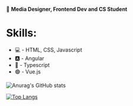 👋 **Media Designer, Frontend Dev and CS Student**

# Skills:
- 💻 - HTML, CSS, Javascript
- 🅰 - Angular
- 🔵 - Typescript
- 🟢 - Vue.js

<!-- [![Anurag's GitHub stats](https://github-readme-stats.vercel.app/api?username=Semias)](https://github.com/anuraghazra/github-readme-stats) -->

![Anurag's GitHub stats](https://github-readme-stats.vercel.app/api?username=Semias&show_icons=true&theme=dracula)

[![Top Langs](https://github-readme-stats.vercel.app/api/top-langs/?username=Semias&layout=compact&theme=vision-friendly-dark)](https://github.com/anuraghazra/github-readme-stats)

<!--
**Semias/Semias** is a ✨ _special_ ✨ repository because its `README.md` (this file) appears on your GitHub profile.

Here are some ideas to get you started:

- 🔭 I’m currently working on ...
- 🌱 I’m currently learning ...
- 👯 I’m looking to collaborate on ...
- 🤔 I’m looking for help with ...
- 💬 Ask me about ...
- 📫 How to reach me: ...
- 😄 Pronouns: ...
- ⚡ Fun fact: ...
-->
